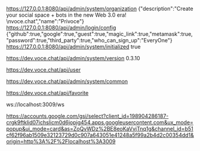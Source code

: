 https://127.0.0.1:8080/api/admin/system/organization
{"description":"Create your social space + bots in the new Web 3.0 era! \nvoce.chat","name":"Privoce"}
https://127.0.0.1:8080/api/admin/login/config
{"github":true,"google":true,"guest":true,"magic_link":true,"metamask":true,"password":true,"third_party":true,"who_can_sign_up":"EveryOne"}
https://127.0.0.1:8080/api/admin/system/initialized
true

https://dev.voce.chat/api/admin/system/version
0.3.10

https://dev.voce.chat/api/user

https://dev.voce.chat/api/admin/system/common

https://dev.voce.chat/api/favorite

ws://localhost:3009/ws

https://accounts.google.com/gsi/select?client_id=198904286187-crgk9ftklid07ichslicm0d6jopjg454.apps.googleusercontent.com&ux_mode=popup&ui_mode=card&as=ZoQvWDz%2BE8eoKaVvjTnq1g&channel_id=b51cf62f96ab1509e32123729d0c907a643051e41248a5f99a2b4d2c00354dd1&origin=http%3A%2F%2Flocalhost%3A3009

